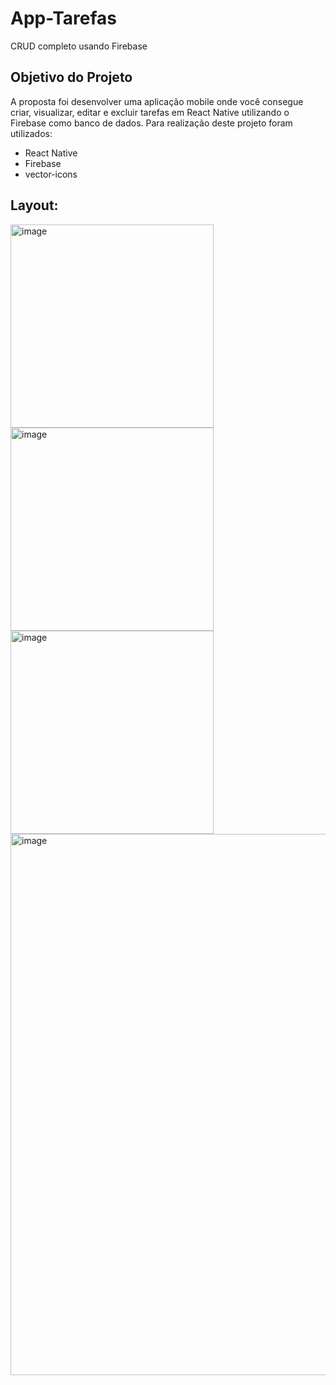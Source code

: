 # App-Tarefas
CRUD completo usando Firebase


## Objetivo do Projeto

A proposta foi desenvolver uma aplicação mobile onde você consegue criar, visualizar, editar e excluir tarefas
em React Native utilizando o Firebase como banco de dados. 
Para  realização deste projeto foram utilizados:

* React Native
* Firebase
* vector-icons

## Layout:
<img width="325" alt="image" src="https://github.com/jojodias28/App-Tarefas/assets/86752698/33b7bc43-8281-4c05-abe6-6d140f8e4b4c">
<img width="325" alt="image" src="https://github.com/jojodias28/App-Tarefas/assets/86752698/aabdcca0-61ca-464f-8b54-cca631875b79">
<img width="325" alt="image" src="https://github.com/jojodias28/App-Tarefas/assets/86752698/c84f515f-0127-4f58-9334-157a84e9add5">
<img width="866" alt="image" src="https://github.com/jojodias28/App-Tarefas/assets/86752698/fdee4393-9f7d-4668-81f3-510b87d79a5f">
